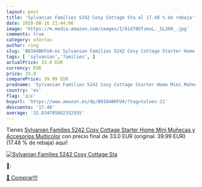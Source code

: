 ```yaml
---
layout: post
title: 'Sylvanian Families 5242 Cosy Cottage Sta al 17.48 % de rebaja'
date: 2020-08-16 21:44:06
image: 'https://m.media-amazon.com/images/I/61d70OfzmuL._SL200_.jpg'
comments: true
category: ofertas
author: ring
slug: 'B0104BKFU4-es Sylvanian Families 5242 Cosy Cottage Starter Home Mini...'
tags: [ 'sylvanian','families', ]
actualPrice: 33.0 EUR
currency: EUR
price: 33.0
comparePrice: 39.99 EUR
prodname: 'Sylvanian Families 5242 Cosy Cottage Starter Home Mini Muñecas y Accesorios  Multicolor'
country: 'es'
flag: '🇪🇸'
buyurl: 'https://www.amazon.es/dp/B0104BKFU4/?tag=tolees-21'
descuento: '17.48'
average: '32.834705882352935'
---
```


Tienes [Sylvanian Families 5242 Cosy Cottage Starter Home Mini Muñecas y Accesorios  Multicolor](https://www.amazon.es/dp/B0104BKFU4/?tag=tolees-21) con precio final de  33.0 EUR (original: 39.99 EUR) (17.48 %  de rebaja) aqui!

[![Sylvanian Families 5242 Cosy Cottage Sta](https://m.media-amazon.com/images/I/61d70OfzmuL._SL200_.jpg)](https://www.amazon.es/dp/B0104BKFU4/?tag=tolees-21)

🔎:


[🛒 Comprar!!!](https://www.amazon.es/dp/B0104BKFU4/?tag=tolees-21)
